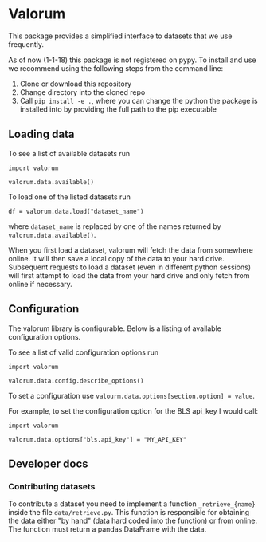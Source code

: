 # Valorum

This package provides a simplified interface to datasets that we use frequently.

As of now (1-1-18) this package is not registered on pypy. To install and use we recommend using the following steps from the command line:

1. Clone or download this repository
2. Change directory into the cloned repo
3. Call `pip install -e .`, where you can change the python the package is installed into by providing the full path to the pip executable

## Loading data

To see a list of available datasets run

```
import valorum

valorum.data.available()
```

To load one of the listed datasets run

```
df = valorum.data.load("dataset_name")
```

where `dataset_name` is replaced by one of the names returned by `valorum.data.available()`.

When you first load a dataset, valorum will fetch the data from somewhere online. It will then save a local copy of the data to your hard drive. Subsequent requests to load a dataset (even in different python sessions) will first attempt to load the data from your hard drive and only fetch from online if necessary.

## Configuration

The valorum library is configurable. Below is a listing of available configuration options.

To see a list of valid configuration options run

```
import valorum

valorum.data.config.describe_options()
```

To set a configuration use `valourm.data.options[section.option] = value`.

For example, to set the configuration option for the BLS api_key I would call:

```
import valorum

valorum.data.options["bls.api_key"] = "MY_API_KEY"
```

## Developer docs

### Contributing datasets

To contribute a dataset you need to implement a function `_retrieve_{name}` inside the file `data/retrieve.py`. This function is responsible for obtaining the data either "by hand" (data hard coded into the function) or from online. The function must return a pandas DataFrame with the data.
